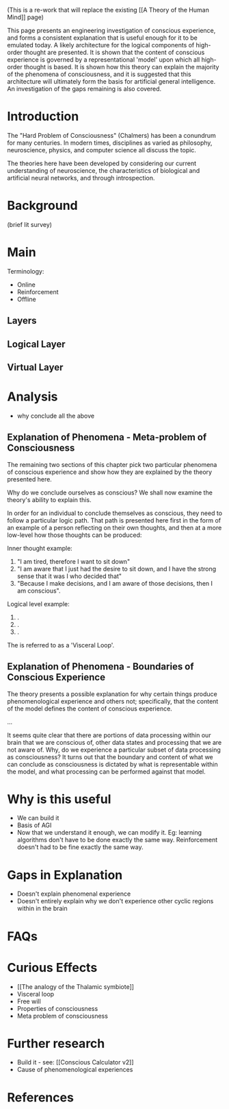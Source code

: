 (This is a re-work that will replace the existing [[A Theory of the Human Mind]] page)

This page presents an engineering investigation of conscious experience, and forms a consistent explanation that is useful enough for it to be emulated today. A likely architecture for the logical components of high-order thought are presented. It is shown that the content of conscious experience is governed by a representational 'model' upon which all high-order thought is based. It is shown how this theory can explain the majority of the phenomena of consciousness, and it is suggested that this architecture will ultimately form the basis for artificial general intelligence. An investigation of the gaps remaining is also covered.

# Introduction
The "Hard Problem of Consciousness" (Chalmers) has been a conundrum for many centuries. In modern times, disciplines as varied as philosophy, neuroscience, physics, and computer science all discuss the topic. 

The theories here have been developed by considering our current understanding of neuroscience, the characteristics of biological and artificial neural networks, and through introspection.

# Background
(brief lit survey)

# Main
Terminology:
* Online
* Reinforcement
* Offline

## Layers

## Logical Layer

## Virtual Layer

# Analysis
* why conclude all the above

## Explanation of Phenomena - Meta-problem of Consciousness
The remaining two sections of this chapter pick two particular phenomena of conscious experience and show how they are explained by the theory presented here.

Why do we conclude ourselves as conscious? We shall now examine the theory's ability to explain this.

In order for an individual to conclude themselves as conscious, they need to follow a particular logic path. That path is presented here first in the form of an example of a person reflecting on their own thoughts, and then at a more low-level how those thoughts can be produced:

Inner thought example:
1. "I am tired, therefore I want to sit down"
2. "I am aware that I just had the desire to sit down, and I have the strong sense that it was I who decided that"
3. "Because I make decisions, and I am aware of those decisions, then I am conscious".

Logical level example:
1. .
2. .
3. .

The is referred to as a 'Visceral Loop'.

## Explanation of Phenomena - Boundaries of Conscious Experience
The theory presents a possible explanation for why certain things produce phenomenological experience and others not; specifically, that the content of the model defines the content of conscious experience.

...

It seems quite clear that there are portions of data processing within our brain that we are conscious of, other data states and processing that we are not aware of. Why, do we experience a particular subset of data processing as consciousness? It turns out that the boundary and content of what we can conclude as consciousness is dictated by what is representable within the model, and what processing can be performed against that model. 

# Why is this useful

* We can build it
* Basis of AGI
* Now that we understand it enough, we can modify it. Eg: learning algorithms don't have to be done exactly the same way. Reinforcement doesn't had to be fine exactly the same way. 

# Gaps in Explanation

* Doesn't explain phenomenal experience 
* Doesn't entirely explain why we don't experience other cyclic regions within in the brain 

# FAQs

# Curious Effects
* [[The analogy of the Thalamic symbiote]]
* Visceral loop
* Free will
* Properties of consciousness
* Meta problem of consciousness 

# Further research 
* Build it - see: [[Conscious Calculator v2]]
* Cause of phenomenological experiences

# References





